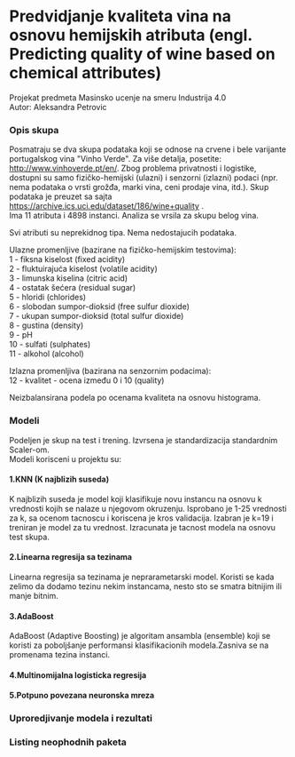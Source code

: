 # Predvidjanje kvaliteta vina na osnovu hemijskih atributa (engl. Predicting quality of wine based on chemical attributes)
Projekat predmeta Masinsko ucenje na smeru Industrija 4.0  
Autor: Aleksandra Petrovic  

###  Opis skupa
Posmatraju se dva skupa podataka koji se odnose na crvene i bele varijante portugalskog vina "Vinho Verde". Za više detalja, posetite: http://www.vinhoverde.pt/en/. Zbog problema privatnosti i logistike, dostupni su samo fizičko-hemijski (ulazni) i senzorni (izlazni) podaci (npr. nema podataka o vrsti grožđa, marki vina, ceni prodaje vina, itd.). Skup podataka je preuzet sa sajta https://archive.ics.uci.edu/dataset/186/wine+quality .   
Ima 11 atributa i 4898 instanci. Analiza se vrsila za skupu belog vina.

  Svi atributi su neprekidnog tipa. Nema nedostajucih podataka.

Ulazne promenljive (bazirane na fizičko-hemijskim testovima):  
1 - fiksna kiselost (fixed acidity)  
2 - fluktuirajuća kiselost (volatile acidity)  
3 - limunska kiselina (citric acid)  
4 - ostatak šećera (residual sugar)  
5 - hloridi (chlorides)  
6 - slobodan sumpor-dioksid (free sulfur dioxide)  
7 - ukupan sumpor-dioksid (total sulfur dioxide)  
8 - gustina (density)  
9 - pH  
10 - sulfati (sulphates)  
11 - alkohol (alcohol)  
  
Izlazna promenljiva (bazirana na senzornim podacima):  
12 - kvalitet - ocena između 0 i 10 (quality)  
  
Neizbalansirana podela po ocenama kvaliteta na osnovu histograma.

### Modeli 
  Podeljen je skup na test i trening. Izvrsena je standardizacija standardnim Scaler-om.  
Modeli korisceni u projektu su:  
#### 1.KNN (K najblizih suseda)
  K najblizih suseda je model koji klasifikuje novu instancu na osnovu k vrednosti kojih se nalaze u njegovom okruzenju. Isprobano je 1-25 vrednosti za k, sa ocenom tacnoscu i koriscena je kros validacija.
  Izabran je k=19 i treniran je model za tu vrednost. Izracunata je tacnost modela na osnovu test skupa.
  
#### 2.Linearna regresija sa tezinama    
  Linearna regresija sa tezinama je neprarametarski model. Koristi se kada zelimo da dodamo tezinu nekim instancama, nesto sto se smatra bitnijim ili manje bitnim.

    
#### 3.AdaBoost  
AdaBoost (Adaptive Boosting) je algoritam ansambla (ensemble) koji se koristi za poboljšanje performansi klasifikacionih modela.Zasniva se na promenama tezina instanci.


    
#### 4.Multinomijalna logisticka regresija  


  
#### 5.Potpuno povezana neuronska mreza    




### Uproredjivanje modela i rezultati


### Listing neophodnih paketa




